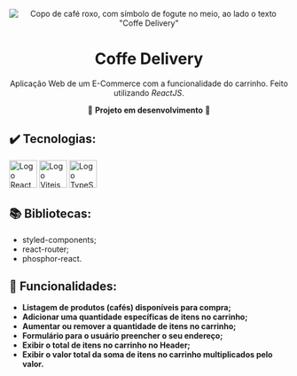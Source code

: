 <div align="center">

![Copo de café roxo, com símbolo de fogute no meio, ao lado o texto "Coffe Delivery"](https://user-images.githubusercontent.com/97968740/189010139-fa81ccd9-5a84-458b-bc18-a691a8f7b0af.svg)

# Coffe Delivery

Aplicação Web de um E-Commerce com a funcionalidade do carrinho. Feito utilizando _ReactJS_.

<!-- :link: <https://ignite-timer-davirlima.vercel.app/> :link: -->

:construction: **Projeto em desenvolvimento** :construction:

</div>

## :heavy_check_mark: Tecnologias:

<div>
  <img 
    height="50px"
    src="https://cdn.jsdelivr.net/gh/devicons/devicon/icons/react/react-original.svg"
    alt="Logo React"
  />
  <img
      height="50px"
      src="https://vitejs.dev/logo-with-shadow.png"
      alt="Logo Vitejs"
  />
  <img 
    height="50px"
    src="https://cdn.jsdelivr.net/gh/devicons/devicon/icons/typescript/typescript-original.svg"
    alt="Logo TypeScript"
  />
</div>

## :books: Bibliotecas:

- styled-components;
- react-router;
- phosphor-react.

## :hammer: Funcionalidades:

- **Listagem de produtos (cafés) disponíveis para compra;**
- **Adicionar uma quantidade específicas de itens no carrinho;**
- **Aumentar ou remover a quantidade de itens no carrinho;**
- **Formulário para o usuário preencher o seu endereço;**
- **Exibir o total de itens no carrinho no Header;**
- **Exibir o valor total da soma de itens no carrinho multiplicados pelo valor.**

<!--
## :computer: Interfaces:

<div align="center">
  <img
   src="https://user-images.githubusercontent.com/97968740/186976072-99c0eb02-235e-4eb3-bfd9-b9ca1dc4fbd7.png"
   alt="Interface da Aplicação To do List, tema light, em Desktop e Laptop"
   width=74%
  />
  <img
   src="https://user-images.githubusercontent.com/97968740/186976329-70cdab9a-4473-47e0-b0d2-a7d8cfd63803.png"
   alt="Interface da Aplicação To do List, tema light, em Mobile"
   width=25%
  />
  <img
   src="https://user-images.githubusercontent.com/97968740/186976587-693d3f77-abbf-4970-b7c7-a3c41173b63a.png"
   alt="Interface da Aplicação To do List, tema dark, em Desktop e Laptop"
   width=74%
  />
  <img
   src="https://user-images.githubusercontent.com/97968740/186976411-32f34e92-f6ae-4d33-9480-6ced1ae7f59c.png"
   alt="Interface da Aplicação To do List, tema dark, em Desktop e Laptop"
   width=25%
  />
  <img
   src="https://user-images.githubusercontent.com/97968740/186977015-fb8fc144-fa5a-489c-beff-7b2114fb9f7a.gif"
   alt="GIF demonstrativo da aplicação"
   width=99%
   align="center"
  />
</div>
-->
